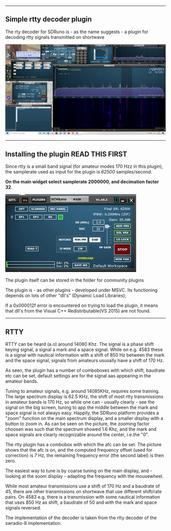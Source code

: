 
-----------------------------------------------------------------
Simple rtty decoder plugin
-----------------------------------------------------------------
The rty decoder for SDRuno is - as the name suggests - a plugin for
decoding rtty signals transmitted on shortwave

![overview](/rtty-example.png?raw=true)

-----------------------------------------------------------------------------
Installing the plugin  READ THIS FIRST
-----------------------------------------------------------------------------

Since rtty is a small band signal (for amateur modes 170 Hzz in this plugin),
the samplerate used as input for the plugin is *62500* samples/second.

**On the main widget select samplerate 2000000, and decimation factor 32**.

![overview](/drm-main-widget.png?raw=true)

The plugin itself can be stored in the folder for community plugins

The plugin is - as other plugins - developed under MSVC. Its functioning
depends on lots of other "dll's" (Dynamic Load Libraries);

If a 0x000012f error is encountered on trying to load the plugin,
it means that dll's from the Visual C++ Redistributable(VS 2015) are
not found.

-----------------------------------------------------------------------
RTTY
-----------------------------------------------------------------------

RTTY can be heard (a.o) around 14080 Khz. The signal is a phase shift keying
signal, a signal a mark and a space signal.
While on e.g. 4583 these is a signal with nautical information with
a shift of 850 Hz between the mark and the space signal, signals from
amateurs ususally have a shift of 170 Hz.

As seen, the plugin has a number of comboboxes with which shift, baudrate etc
can be set, default settings are for the signal aas appearing in the
amateur bands.

Tuning to amateur signals, e.g. around 14085KHz, requires some training.
The large spectrum display is 62.5 KHz, the shift of most rtty transmissions
in amateur bands is 170 Hz, so while one can - usually clearly - see
the signal on the big screen, tuning to app the middle between the
mark and space signal is not always easy.
Happily, the SDRuno platform provides a "zoom" function on the
main spectrum display, and a
smaller display with a button to zoom in. As can be seen on the
picture, the zooming factor choosen was such that the spectrum showed
1.6 Khz, and the mark and space signals are clearly recognizable
around the center, i.e.the "0".

The rtty plugin has a combobox with which the afc can be set. The
picture shows that the afc is on, and the computed frequency offset
(used for correction) is 7 Hz, the remaining frequency error (the second
label) is then zero.

The easiest way to tune is by coarse tuning on the main display,
and - looking at the soom display - adapting the frequency with the
mousewheel.

While most amateur transmissions use a shift of 170 Hz and a baudrate
of 45, there are other transmissions on shortwave that use different
shift/rate pairs. On 4583 e.g. there is a transmission with some nautical
information that uses 850 Hz as shift, a baudrate of 50 and with the
mark and space signals reversed.

The implementation of the decoder is taken from the rtty decoder of the
swradio-8 implementation.

